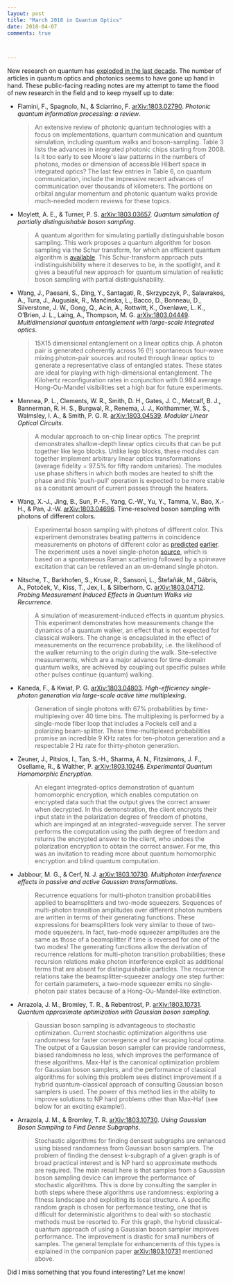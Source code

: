 ```yaml
---
layout: post
title: "March 2018 in Quantum Optics"
date: 2018-04-07
comments: true



---
```


New research on quantum has [exploded in the last decade](https://arxiv.org/help/stats/2017_by_area/index#quant-ph_gr-qc_yearly). The number of articles in quantum optics and photonics seems to have gone up hand in hand. These public-facing reading notes are my attempt to tame the flood of new research in the field and to keep myself up to date:

<!--more-->

- Flamini, F., Spagnolo, N., & Sciarrino, F. [arXiv:1803.02790](http://arxiv.org/abs/1803.02790). _Photonic quantum information processing: a review_.

  > An extensive review of photonic quantum technologies with a focus on implementations, quantum communication and quantum simulation, including quantum walks and boson-sampling. Table 3 lists the advances in integrated photonic chips starting from 2008. Is it too early to see Moore's law patterns in the numbers of photons, modes or dimension of accessible Hilbert space in integrated optics? The last few entries in Table 6, on quantum communication, include the impressive recent advances of communication over thousands of kilometers. The portions on orbital angular momentum and photonic quantum walks provide much-needed modern reviews for these topics.

- Moylett, A. E., & Turner, P. S. [arXiv:1803.03657](http://arxiv.org/abs/1803.03657). _Quantum simulation of partially distinguishable boson sampling_.

  > A quantum algorithm for simulating partially distinguishable boson sampling. This work proposes a quantum algorithm for boson sampling via the Schur transform, for which an efficient quantum algorithm is [available](https://journals.aps.org/prl/abstract/10.1103/PhysRevLett.97.170502). This Schur-transform approach puts indistinguishibility where it deserves to be, in the spotlight, and it gives a beautiful new approach for quantum simulation of realistic boson sampling with partial distinguishability.


- Wang, J., Paesani, S., Ding, Y., Santagati, R., Skrzypczyk, P., Salavrakos, A., Tura, J., Augusiak, R., Mančinska, L., Bacco, D., Bonneau, D., Silverstone, J. W., Gong, Q., Acín, A., Rottwitt, K., Oxenløwe, L. K., O’Brien, J. L., Laing, A., Thompson, M. G. [arXiv:1803.04449](https://arxiv.org/abs/1803.04449). _Multidimensional quantum entanglement with large-scale integrated optics_.

  > 15X15 dimensional entanglement on a linear optics chip. A photon pair is generated coherently across 16 (!!) spontaneous four-wave mixing photon-pair sources and routed through linear optics to generate a representative class of entangled states. These states are ideal for playing with high-dimensional entanglement. The Kilohertz reconfiguration rates in conjunction with 0.984 average Hong-Ou-Mandel visibilities set a high bar for future experiments.

- Mennea, P. L., Clements, W. R., Smith, D. H., Gates, J. C., Metcalf, B. J., Bannerman, R. H. S., Burgwal, R., Renema, J. J., Kolthammer, W. S., Walmsley, I. A., & Smith, P. G. R. [arXiv:1803.04539](https://arxiv.org/pdf/1803.04539). _Modular Linear Optical Circuits_.

  > A modular approach to on-chip linear optics. The preprint demonstrates shallow-depth linear optics circuits that can be put together like lego blocks. Unlike lego blocks, these modules can together implement arbitrary linear optics transformations (average fidelity = 97.5% for fifty random unitaries). The modules use phase shifters in which both modes are heated to shift the phase and this 'push-pull' operation is expected to be more stable as a constant amount of current passes through the heaters.

- Wang, X.-J., Jing, B., Sun, P.-F., Yang, C.-W., Yu, Y., Tamma, V., Bao, X.-H., & Pan, J.-W. [arXiv:1803.04696](http://arxiv.org/abs/1803.04696). Time-resolved boson sampling with photons of different colors.

  > Experimental boson sampling with photons of different color. This experiment demonstrates beating patterns in coincidence measurements on photons of different color as [predicted](https://arxiv.org/abs/1410.8121) [earlier](https://arxiv.org/abs/1507.01541). The experiment uses a novel  single-photon [source](https://arxiv.org/abs/1511.00407), which is based on a spontaneous Raman scattering followed by a spinwave excitation that can be retrieved an an on-demand single photon.

- Nitsche, T., Barkhofen, S., Kruse, R., Sansoni, L., Štefaňák, M., Gábris, A., Potoček, V., Kiss, T., Jex, I., & Silberhorn, C. [arXiv:1803.04712](http://arxiv.org/abs/1803.04712). _Probing Measurement Induced Effects in Quantum Walks via Recurrence_.

  > A simulation of measurement-induced effects in quantum physics. This experiment demonstrates how measurements change the dynamics of a quantum walker, an effect that is not expected for classical walkers. The change is encapsulated in the effect of measurements on the recurrence probability, i.e. the likelihood of the walker returning to the origin during the walk. Site-selective measurements, which are a major advance for time-domain quantum walks, are achieved by coupling out specific pulses while other pulses continue (quantum) walking.

- Kaneda, F., & Kwiat, P. G. [arXiv:1803.04803](http://arxiv.org/abs/1803.04803). _High-efficiency single-photon generation via large-scale active time multiplexing_.

  > Generation of single photons with 67% probabilities by time-multiplexing over 40 time bins. The multiplexing is performed by a single-mode fiber loop that includes a Pockels cell and a polarizing beam-splitter. These time-multiplexed probabilities promise an incredible 9 KHz rates for ten-photon generation and a respectable 2 Hz rate for thirty-photon generation.

- Zeuner, J., Pitsios, I., Tan, S.-H., Sharma, A. N., Fitzsimons, J. F., Osellame, R., & Walther, P. [arXiv:1803.10246](http://arxiv.org/abs/1803.10246). _Experimental Quantum Homomorphic Encryption_.

  > An elegant integrated-optics demonstration of quantum homomorphic encryption, which enables computation on encrypted data such that the output gives the correct answer when decrypted. In this demonstration, the client encrypts their input state in the polarization degree of freedom of photons, which are impinged at an integrated-waveguide server. The server performs the computation using the path degree of freedom and returns the encrypted answer to the client, who undoes the polarization encryption to obtain the correct answer. For me, this was an invitation to reading more about quantum homomorphic encryption and blind quantum computation.

- Jabbour, M. G., & Cerf, N. J. [arXiv:1803.10730](https://arxiv.org/pdf/1803.10730). _Multiphoton interference effects in passive and active Gaussian transformations_.

  > Recurrence equations for multi-photon transition probabilities applied to beamsplitters and two-mode squeezers. Sequences of multi-photon transition amplitudes over different photon numbers are written in terms of their generating functions. These expressions for beamsplitters look very similar to those of two-mode squeezers. In fact, two-mode squeezer amplitudes are the same as those of a beamsplitter if time is reversed for one of the two modes! The generating functions allow the derivation of recurrence relations for multi-photon transition probabilities; these recursion relations make photon interference explicit as additional terms that are absent for distinguishable particles. The recurrence relations take the beamsplitter-squeezer analogy one step further: for certain parameters, a two-mode squeezer emits no single-photon pair states because of a Hong-Ou-Mandel-like extinction.

- Arrazola, J. M., Bromley, T. R., & Rebentrost, P. [arXiv:1803.10731](https://arxiv.org/pdf/1803.10731). _Quantum approximate optimization with Gaussian boson sampling_.

  > Gaussian boson sampling is advantageous to stochastic optimization. Current stochastic optimization algorithms use randomness for faster convergence and for escaping local optima. The output of a Gaussian boson sampler can provide randomness, biased randomness no less, which improves the performance of these algorithms. Max-Haf is the canonical optimization problem for Gaussian boson samplers, and the performance of classical algorithms for solving this problem sees distinct improvement if a hybrid quantum-classical approach of consulting Gaussian boson samplers is used. The power of this method lies in the ability to improve solutions to NP hard problems other than Max-Haf (see below for an exciting example!).

- Arrazola, J. M., & Bromley, T. R. [arXiv:1803.10730](https://arxiv.org/pdf/1803.10730). _Using Gaussian Boson Sampling to Find Dense Subgraphs_.

  > Stochastic algorithms for finding densest subgraphs are enhanced using biased randomness from Gaussian boson samplers. The problem of finding the densest k-subgraph of a given graph is of broad practical interest and is NP hard so approximate methods are required. The main result here is that samples from a Gaussian boson sampling device can improve the performance of stochastic algorithms. This is done by consulting the sampler in both steps where these algorithms use randomness: exploring a fitness landscape and exploiting its local structure. A specific random graph is chosen for performance testing, one that is difficult for deterministic algorithms to deal with so stochastic methods must be resorted to. For this graph, the hybrid classical-quantum approach of using a Gaussian boson sampler improves performance. The improvement is drastic for small numbers of samples. The general template for enhancements of this types is explained in the companion paper [arXiv:1803.10731](https://arxiv.org/pdf/1803.10731) mentioned above.

Did I miss something that you found interesting? Let me know!
